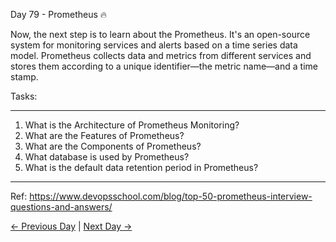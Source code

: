 Day 79 - Prometheus 🔥

Now, the next step is to learn about the Prometheus.
It's an open-source system for monitoring services and alerts based on a time series data model. Prometheus collects data and metrics from different services and stores them according to a unique identifier—the metric name—and a time stamp.

Tasks:

---

1. What is the Architecture of Prometheus Monitoring?
2. What are the Features of Prometheus?
3. What are the Components of Prometheus?
4. What database is used by Prometheus?
5. What is the default data retention period in Prometheus?

---

Ref: https://www.devopsschool.com/blog/top-50-prometheus-interview-questions-and-answers/

[← Previous Day](../day78/tasks.md) | [Next Day →](../day80/tasks.md)
